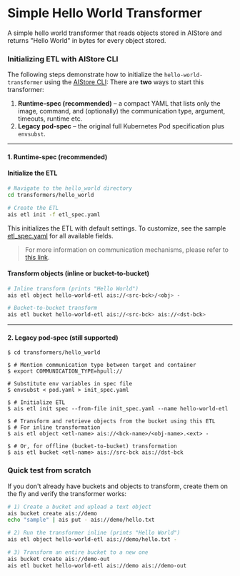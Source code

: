 # Simple Hello World Transformer

A simple hello world transformer that reads objects stored in AIStore and returns "Hello World" in bytes for every object stored.

### Initializing ETL with AIStore CLI

The following steps demonstrate how to initialize the `hello-world-transformer` using the [AIStore CLI](https://github.com/NVIDIA/aistore/blob/main/docs/cli.md):
There are **two** ways to start this transformer:

1. **Runtime-spec (recommended)** – a compact YAML that lists only the image, command, and (optionally) the communication type, argument, timeouts, runtime etc.
2. **Legacy pod-spec** – the original full Kubernetes Pod specification plus `envsubst`.

---

#### 1. Runtime-spec (recommended)

#### Initialize the ETL

```bash
# Navigate to the hello_world directory
cd transformers/hello_world

# Create the ETL
ais etl init -f etl_spec.yaml
```

This initializes the ETL with default settings. To customize, see the sample [etl_spec.yaml](./etl_spec.yaml) for all available fields.
> For more information on communication mechanisms, please refer to [this link](https://github.com/NVIDIA/aistore/blob/main/docs/etl.md#communication-mechanisms).

#### Transform objects (inline or bucket-to-bucket)

```bash
# Inline transform (prints "Hello World")
ais etl object hello-world-etl ais://<src-bck>/<obj> -

# Bucket-to-bucket transform
ais etl bucket hello-world-etl ais://<src-bck> ais://<dst-bck>
```

---
#### 2. Legacy pod-spec (still supported)

```!bash
$ cd transformers/hello_world

$ # Mention communication type between target and container
$ export COMMUNICATION_TYPE=hpull://

# Substitute env variables in spec file
$ envsubst < pod.yaml > init_spec.yaml

$ # Initialize ETL
$ ais etl init spec --from-file init_spec.yaml --name hello-world-etl

$ # Transform and retrieve objects from the bucket using this ETL
$ # For inline transformation
$ ais etl object <etl-name> ais://<bck-name>/<obj-name>.<ext> -

$ # Or, for offline (bucket-to-bucket) transformation
$ ais etl bucket <etl-name> ais://src-bck ais://dst-bck 
```

### Quick test from scratch

If you don't already have buckets and objects to transform, create them on the fly and verify the transformer works:

```bash
# 1) Create a bucket and upload a text object
ais bucket create ais://demo
echo "sample" | ais put - ais://demo/hello.txt

# 2) Run the transformer inline (prints "Hello World")
ais etl object hello-world-etl ais://demo/hello.txt -

# 3) Transform an entire bucket to a new one
ais bucket create ais://demo-out
ais etl bucket hello-world-etl ais://demo ais://demo-out
```
